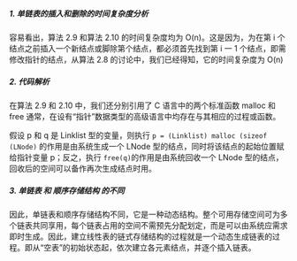 
##### 1. 单链表的插入和删除的时间复杂度分析

容易看出，算法 2.9 和算法 2.10 的时间复杂度均为 O(n)。这是因为，为在第 i 个结点之前插入一个新结点或脚除第个结点，都必须首先找到第 i 一 1 个结点，即需修改指针的结点，从算法 2.8 的讨论中，我们已经得知，它的时间复杂度为 O(n)

##### 2. 代码解析

在算法 2.9 和 2.10 中，我们还分别引用了 C 语言中的两个标准函数 malloc 和 free 通常，在设有“指针”数据类型的高级语言中均存在与其相应的过程或函数。

假设 p 和 q 是 Linklist 型的变量，则执行 `p = (Linklist) malloc (sizeof (LNode)` 的作用是由系统生成一个 LNode 型的结点，同时将该结点的起始位置赋给指针变量 p；反之，执行 `free(q)`的作用是由系统回收一个 LNode 型的结点，回收后的空间可以备作再次生成结点时用。

##### 3. 单链表 和 顺序存储结构 的不同

因此，单链表和顺序存储结构不同，它是一种动态结构。整个可用存储空间可为多个链表共同享用，每个链表占用的空间不需预先分配划定，而是可以由系统应需求即时生成。因此，建立线性表的链式存储结构的过程就是一个动态生成链表的过程。即从“空表”的初始状态起，依次建立各元素结点，并逐个插入链表。